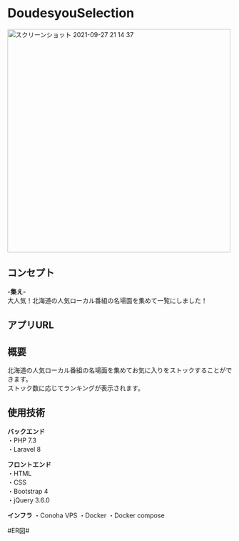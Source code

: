 # DoudesyouSelection

<img width="500" alt="スクリーンショット 2021-09-27 21 14 37" src="https://user-images.githubusercontent.com/86056191/134905939-57289682-6a2a-4666-95be-a490f462284f.png">

## コンセプト
__-集え-__ <br>
大人気！北海道の人気ローカル番組の名場面を集めて一覧にしました！

## アプリURL

## 概要
北海道の人気ローカル番組の名場面を集めてお気に入りをストックすることができます。 <br>
ストック数に応じてランキングが表示されます。

## 使用技術
**バックエンド**<br>
・PHP 7.3<br>
・Laravel 8<br>

**フロントエンド**<br>
・HTML<br>
・CSS<br>
・Bootstrap 4<br>
・jQuery 3.6.0<br>

**インフラ**
・Conoha VPS
・Docker
・Docker compose

#ER図#

